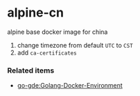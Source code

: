 # alpine-cn
alpine base docker image for china

1. change timezone from default `UTC` to `CST`
2. add `ca-certificates`

### Related items

* [go-gde:Golang-Docker-Environment](https://github.com/leafney/go-gde)
